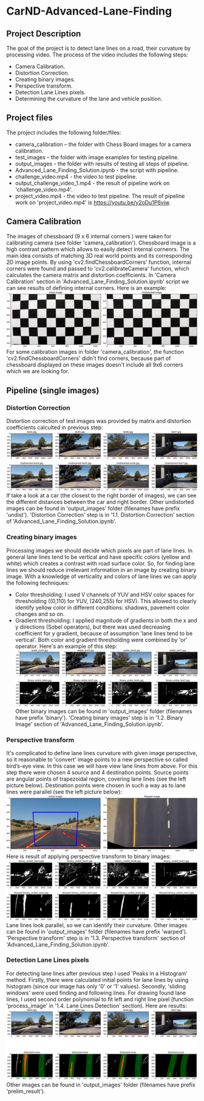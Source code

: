 # CarND-Advanced-Lane-Finding
## Project Description
The goal of the project is to detect lane lines on a road, their curvature by processing video. The process of the video includes the following steps:
- Camera Calibration.
- Distortion Correction.
- Creating binary images.
- Perspective transform.
- Detection Lane Lines pixels.
- Determining the curvature of the lane and vehicle position.

## Project files
The project includes the following folder/files:
- camera_calibration – the folder with Chess Board images for a camera calibration.
- test_images - the folder with image examples for testing pipeline.
- output_images - the folder with results of testing all steps of pipeline.
- Advanced_Lane_Finding_Solution.ipynb - the script with pipeline.
- challenge_video.mp4 - the video to test pipeline.
- output_challenge_video_1.mp4 - the result of pipeline work on 'challenge_video.mp4'.
- project_video.mp4 - the video to test pipeline.
The result of pipeline work on 'project_video.mp4' is https://youtu.be/y2oDu1P6vjw.

## Camera Calibration
The images of chessboard (9 x 6 internal corners ) were taken for calibrating camera (see folder 'camera_calibration'). Chessboard image is a high contrast pattern which allows to easily detect internal cornenrs. The main idea consists of matching 3D real world points and its corresponding 2D image points. By using 'cv2.findChessboardCorners' function, internal corners were found and passed to 'cv2.calibrateCamera' function, which calculates the camera matrix and distortion coefficients.
In 'Camera Сalibration' section in 'Advanced_Lane_Finding_Solution.ipynb' script we can see results of defining internal corners. Here is an example:
![Camera_calibration](https://github.com/SergeiDm/CarND-Advanced-Lane-Finding/blob/master/output_images/Camera_calibration.png)
For some calibration images in folder 'camera_calibration', the function 'cv2.findChessboardCorners' didn't find corners, because part of chessboard displayed on these images doesn't include all 9x6 corners which we are looking for.

## Pipeline (single images)
### Distortion Correction
Distortion correction of test images was provided by matrix and distortion coefficients calculted in previous step:
![Distortion_correction](https://github.com/SergeiDm/CarND-Advanced-Lane-Finding/blob/master/output_images/Distortion_correction.png)
If take a look at a car (the closest to the right border of images), we can see the different distances between the car and right border.
Other undistorted images can be found in 'output_images' folder (filenames have prefix 'undist').
'Distortion Correction' step is in '1.1. Distortion Correction' section of 'Advanced_Lane_Finding_Solution.ipynb'.

### Creating binary images
Processing images we should decide which pixels are part of lane lines. In general lane lines tend to be vertical and have specific colors (yellow and white) which creates a contrast with road surface color. So, for finding lane lines we should reduce irrelevant information in an image by creating binary image. With a knowledge of verticality and colors of lane lines we can apply the following techniques:
- Color thresholding: I used V channels of YUV and HSV color spaces for thresholding ((0,110) for YUV, (240,255) for HSV). This allowed to clearly identify yellow color in different conditions: shadows, pavement color changes and so on.
- Gradient thresholding: I applied magnitude of gradients in both the x and y directions (Sobel operators), but there was used decreasing coefficient for y gradient, because of assumption 'lane lines tend to be vertical'.
Both color and gradient thresholding were combined by 'or' operator. 
Here's an example of this step:
![Binary_images](https://github.com/SergeiDm/CarND-Advanced-Lane-Finding/blob/master/output_images/Binary_images.png)
Other binary images can be found in 'output_images' folder (filenames have prefix 'binary').
'Creating binary images' step is in '1.2. Binary Image' section of 'Advanced_Lane_Finding_Solution.ipynb'.

### Perspective transform
It's complicated to define lane lines curvature with given image perspective, so it reasonable to 'convert' image points to a new perspective so called bird’s-eye view. In this case we will have view lane lines from above.
For this step there were chosen 4 source and 4 destination points. Source points are angular points of trapezoidal region, covering lane lines (see the left picture below). Destination points were chosen in such a way as to lane lines were parallel (see the left picture below):
![Perspective_transform](https://github.com/SergeiDm/CarND-Advanced-Lane-Finding/blob/master/output_images/Perspective_transform.png)
Here is result of applying perspective transform to binary images:
![Perspective_transform](https://github.com/SergeiDm/CarND-Advanced-Lane-Finding/blob/master/output_images/Perspective_transform2.png)
Lane lines look parallel, so we can identify their curvature.
Other images can be found in 'output_images' folder (filenames have prefix 'warped').
'Perspective transform' step is in '1.3. Perspective transform' section of 'Advanced_Lane_Finding_Solution.ipynb'.

### Detection Lane Lines pixels
For detecting lane lines after previous step I used 'Peaks in a Histogram' method. Firstly, there were calculated initial points for lane lines by using histogram (since our image has only '0' or '1' values). Secondly, 'sliding windows' were used finding and following lines.
For drawing found lane lines, I used second order polynomial to fit left and right line pixel (function 'process_image' in '1.4. Lane Lines Detection' section).
Here are results:
![Perspective_transform](https://github.com/SergeiDm/CarND-Advanced-Lane-Finding/blob/master/output_images/Lines_detection.png)
Other images can be found in 'output_images' folder (filenames have prefix 'prelim_result').

###









